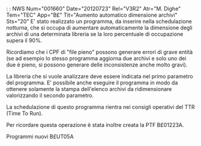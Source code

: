  :  : NWS Num="001660" Date="20120723" Rel="V3R2" Atr="M. Dighe" Tem="TEC" App="B£" Tit="Aumento automatico dimensione archivi" Sts="20"
E' stato realizzato un programma, da inserire nella schedulazione notturna, che si occupa di aumentare automaticamente la dimensione degli archivi di una determinata libreria se la loro percentuale di occupazione supera il 90%.

Ricordiamo che i CPF di "file pieno" possono generare errori di grave entità (se ad esempio lo stesso programma aggiorna due archivi e solo uno dei due è pieno, si possono generare delle inconsistenze anche molto gravi).

La libreria che si vuole analizzare deve essere indicata nel primo parametro del programma.
E' possibile anche eseguire il programma in modo da ottenere solamente la stampa dell'elenco archivi
da ridimensionare valorizzando il secondo parametro.

La schedulazione di questo programma rientra nei consigli operativi del TTR (Time To Run).

Per ricordare questa operazione è stata inoltre creata la PTF B£01223A.

Programmi nuovi
B£UT05A
